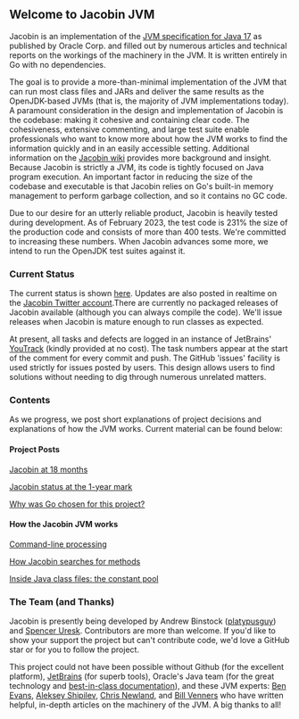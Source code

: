 ## Welcome to Jacobin JVM

Jacobin is an implementation of the [JVM specification for Java 17](https://docs.oracle.com/javase/specs/jvms/se17/html/) as published by Oracle Corp. and filled out by numerous articles and technical reports on the workings of the machinery in the JVM. It is written entirely in Go with no dependencies. 

The goal is to provide a more-than-minimal implementation of the JVM that can run most class files and JARs and deliver the same results as the OpenJDK-based JVMs (that is, the majority of JVM implementations today). A paramount consideration in the design and implementation of Jacobin is the codebase: making it cohesive and containing clear code. The cohesiveness, extensive commenting, and large test suite enable professionals who want to know more about how the JVM works to find the information quickly and in an easily accessible setting. Additional information on the [Jacobin wiki](https://github.com/platypusguy/jacobin/wiki/Jacobin-Documentation-Home) provides more background and insight. Because Jacobin is strictly a JVM, its code is tightly focused on Java program execution. An important factor in reducing the size of the codebase and executable is that Jacobin relies on Go's built-in memory management to perform garbage collection, and so it contains no GC code.

Due to our desire for an utterly reliable product, Jacobin is heavily tested during development. As of February 2023, the test code is 231% the size of the production code and consists of more than 400 tests. We're committed to increasing these numbers. When Jacobin advances some more, we intend to run the OpenJDK test suites against it. 

### Current Status

The current status is shown [here](https://github.com/platypusguy/jacobin). Updates are also posted in realtime on the [Jacobin Twitter account](https://twitter.com/jacobin_jvm).There are currently no packaged releases of Jacobin available (although you can always compile the code). We'll issue releases when Jacobin is mature enough to run classes as expected.

At present, all tasks and defects are logged in an instance of JetBrains' [YouTrack](https://www.jetbrains.com/youtrack/) (kindly provided at no cost). The task numbers appear at the start of the comment for every commit and push. The GitHub 'issues' facility is used strictly for issues posted by users. This design allows users to find solutions without needing to dig through numerous unrelated matters. 

### Contents

As we progress, we post short explanations of project decisions and explanations of how the JVM works. Current material can be found below:

#### Project Posts

[Jacobin at 18 months](http://binstock.blogspot.com/2023/02/jacobin-jvm-at-18-months.html)

[Jacobin status at the 1-year mark](http://binstock.blogspot.com/2022/08/jacobin-jvm-at-1-year-mark.html)

[Why was Go chosen for this project?](http://binstock.blogspot.com/2021/08/a-whole-new-project-jvm.html)

#### How the Jacobin JVM works
[Command-line processing](https://github.com/platypusguy/jacobin/wiki/Command-line-Processing)

[How Jacobin searches for methods](http://binstock.blogspot.com/2021/12/how-jacobin-jvm-accesses-methods.html)

[Inside Java class files: the constant pool](https://blogs.oracle.com/javamagazine/post/java-class-file-constant-pool)

### The Team (and Thanks)
Jacobin is presently being developed by Andrew Binstock ([platypusguy](https://github.com/platypusguy/)) and [Spencer Uresk](https://twitter.com/suresk). Contributors are more than welcome. If you'd like to show your support the project but can't contribute code, we'd love a GitHub star or for you to follow the project. 

This project could not have been possible without Github (for the excellent platform), [JetBrains](https://www.jetbrains.com/go/) (for superb tools), Oracle's Java team (for the great technology and [best-in-class documentation](https://docs.oracle.com/javase/specs/index.html)), and these JVM experts: [Ben Evans](https://github.com/kittylyst), [Aleksey Shipilev](https://shipilev.net/), [Chris Newland](https://github.com/sponsors/chriswhocodes), and [Bill Venners](https://github.com/bvenners) who have written helpful, in-depth articles on the machinery of the JVM. A big thanks to all!
